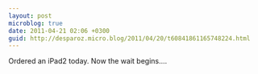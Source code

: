 ```yaml
---
layout: post
microblog: true
date: 2011-04-21 02:06 +0300
guid: http://desparoz.micro.blog/2011/04/20/t60841861165748224.html
---
```

Ordered an iPad2 today. Now the wait begins....

